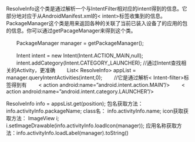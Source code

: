 ResolveInfo这个类是通过解析一个与IntentFilter相对应的intent得到的信息。它部分地对应于从AndroidManifest.xml的\< intent\>标签收集到的信息。PackageManager这个类是用来返回各种的关联了当前已装入设备了的应用的包的信息。你可以通过getPacageManager来得到这个类。

　　PackageManager manager = getPackageManager();

　　Intent intent = new Intent(Intent.ACTION_MAIN,null);
　　intent.addCategory(Intent.CATEGORY_LAUNCHER);
//通过Intent查找相关的Activity，更准确
　　List\< ResolveInfo\> appList = manager.queryIntentActivities(intent,0);
　　//它是通过解析\< Intent-filter\>标签得到有
　　\< action android:name=”android.intent.action.MAIN”/\>
　　\< action android:name=”android.intent.category.LAUNCHER”/\>

ResolveInfo info = appsList.get(position);
包名获取方法： info.activityInfo.packageName;
class名： info.activityInfo.name;
icon获取获取方法： ImageView i; i.setImageDrawable(info.activityInfo.loadIcon(manager));
应用名称获取方法：info.activityInfo.loadLabel(manager).toString()
